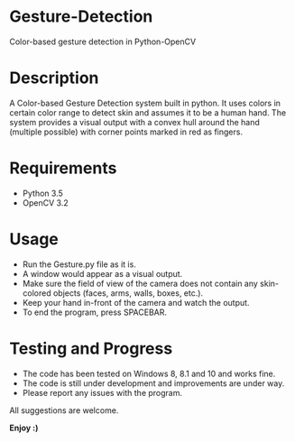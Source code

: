 # Gesture-Detection
Color-based gesture detection in Python-OpenCV

# Description
A Color-based Gesture Detection system built in python. It uses colors in certain color range to detect skin and assumes it to be a human hand. The system provides a visual output with a convex hull around the hand (multiple possible) with corner points marked in red as fingers.

# Requirements
* Python 3.5
* OpenCV 3.2

# Usage
* Run the Gesture.py file as it is.
* A window would appear as a visual output.
* Make sure the field of view of the camera does not contain any skin-colored objects (faces, arms, walls, boxes, etc.).
* Keep your hand in-front of the camera and watch the output.
* To end the program, press SPACEBAR.

# Testing and Progress
* The code has been tested on Windows 8, 8.1 and 10 and works fine.
* The code is still under development and improvements are under way.
* Please report any issues with the program.

All suggestions are welcome.

**Enjoy :)**
